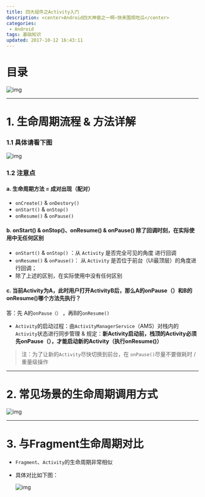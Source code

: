 ```yaml
---
title: 四大组件之Activity入门
description: <center>Android四大神兽之一啊~快来围观吃瓜</center>
categories:
 - Android
tags: 基础知识
updated: 2017-10-12 16:43:11
---
```


# 目录

![img](http://lc-lf8Y5Iic.cn-n1.lcfile.com/cbebd2ce56ba9dace043/%E5%9B%9B%E5%A4%A7%E7%BB%84%E4%BB%B6%E4%B9%8BActivity%E5%85%A5%E9%97%A81.png)

------

# 1. 生命周期流程 & 方法详解

### 1.1 具体请看下图

![img](<http://lc-lf8y5iic.cn-n1.lcfile.com/6163a28807d8f44b5265/%E5%9B%9B%E5%A4%A7%E7%BB%84%E4%BB%B6%E4%B9%8BActivity%E5%85%A5%E9%97%A82.png>)

### 1.2 注意点

#### a. 生命周期方法 = 成对出现（配对）

-  `onCreate()` & `onDestory()` 
-  `onStart()` & `onStop()` 
-  `onResume()`  & `onPause()` 

#### b. onStart() & onStop()、onResume()  & onPause() 除了回调时刻，在实际使用中无任何区别

-  `onStart()` & `onStop()` ：从 `Activity` 是否完全可见的角度 进行回调
-  `onResume()` & `onPause()`： 从 `Activity` 是否位于前台（UI最顶层）的角度进行回调；
- 除了上述的区别，在实际使用中没有任何区别

#### c. 当前Activity为A，此时用户打开ActivityB后，那么A的onPause（）和B的onResume()哪个方法先执行？

答：先 A的`onPause（）` ，再B的`onResume()`

-  `Activity`的启动过程：由`ActivityManagerService`（AMS）对栈内的`Activity`状态进行同步管理 & 规定：**新Activity启动前，栈顶的Activity必须先onPause（），才能启动新的Activity（执行onResume()）** 

> 注：为了让新的`Activity`尽快切换到前台，在 `onPause()`尽量不要做耗时 / 重量级操作

------

# 2. 常见场景的生命周期调用方式

![img](<http://lc-lf8y5iic.cn-n1.lcfile.com/ce0be4f936f6665f296a/%E5%9B%9B%E5%A4%A7%E7%BB%84%E4%BB%B6%E4%B9%8BActivity%E5%85%A5%E9%97%A83.png>)

------

# 3. 与Fragment生命周期对比

-  `Fragment`、`Activity`的生命周期非常相似

- 具体对比如下图：

  ![img](<http://lc-lf8y5iic.cn-n1.lcfile.com/718f25b827da30be3ff2/%E5%9B%9B%E5%A4%A7%E7%BB%84%E4%BB%B6%E4%B9%8BActivity%E5%85%A5%E9%97%A84.png>)

